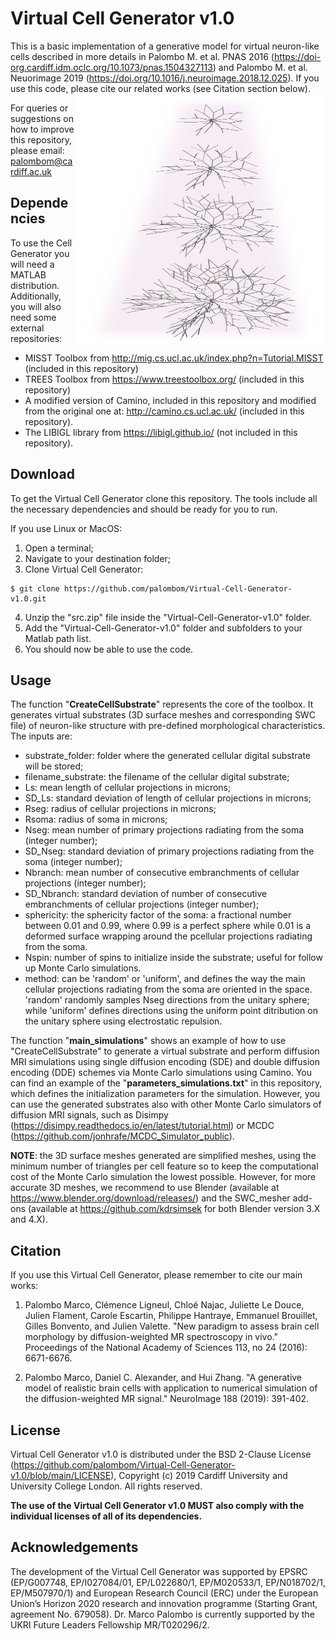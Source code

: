 # Virtual Cell Generator v1.0 
This is a basic implementation of a generative model for virtual neuron-like cells described in more details in Palombo M. et al. PNAS 2016 (https://doi-org.cardiff.idm.oclc.org/10.1073/pnas.1504327113) and Palombo M. et al. Neuorimage 2019 (https://doi.org/10.1016/j.neuroimage.2018.12.025). If you use this code, please cite our related works (see Citation section below). <img align="right" src="https://github.com/palombom/Virtual-Cell-Generator-v1.0/blob/main/VirtualCellGenerator.png" width="400" height="400"> 

For queries or suggestions on how to improve this repository, please email: palombom@cardiff.ac.uk 

## Dependencies
To use the Cell Generator you will need a MATLAB distribution. Additionally, you will also need some external repositories:
* MISST Toolbox from http://mig.cs.ucl.ac.uk/index.php?n=Tutorial.MISST (included in this repository)
* TREES Toolbox from https://www.treestoolbox.org/ (included in this repository)
* A modified version of Camino, included in this repository and modified from the original one at: http://camino.cs.ucl.ac.uk/ (included in this repository).
* The LIBIGL library from https://libigl.github.io/ (not included in this repository). 

## Download 
To get the Virtual Cell Generator clone this repository. The tools include all the necessary dependencies and should be ready for you to run.

If you use Linux or MacOS:

1. Open a terminal;
2. Navigate to your destination folder;
3. Clone Virtual Cell Generator:
```
$ git clone https://github.com/palombom/Virtual-Cell-Generator-v1.0.git 
```
4. Unzip the "src.zip" file inside the "Virtual-Cell-Generator-v1.0" folder.
5. Add the "Virtual-Cell-Generator-v1.0" folder and subfolders to your Matlab path list.
6. You should now be able to use the code. 

## Usage
The function "**CreateCellSubstrate**" represents the core of the toolbox. It generates virtual substrates (3D surface meshes and corresponding SWC file) of neuron-like structure with pre-defined morphological characteristics. The inputs are: 

- substrate_folder: folder where the generated cellular digital substrate will be stored;
- filename_substrate: the filename of the cellular digital substrate;
- Ls: mean length of cellular projections in microns;
- SD_Ls: standard deviation of length of cellular projections in microns;
- Rseg: radius of cellular projections in microns;
- Rsoma: radius of soma in microns;
- Nseg: mean number of primary projections radiating from the soma (integer number);
- SD_Nseg: standard deviation of primary projections radiating from the soma (integer number);
- Nbranch: mean number of consecutive embranchments of cellular projections (integer number);
- SD_Nbranch: standard deviation of number of consecutive embranchments of cellular projections (integer number);
- sphericity: the sphericity factor of the soma: a fractional number between 0.01 and 0.99, where 0.99 is a perfect sphere while 0.01 is a deformed surface wrapping around the pcellular projections radiating from the soma.
- Nspin: number of spins to initialize inside the substrate; useful for follow up Monte Carlo simulations.
- method: can be 'random' or 'uniform', and defines the way the main cellular projections radiating from the soma are oriented in the space. 'random' randomly samples Nseg directions from the unitary sphere; while 'uniform' defines directions using the uniform point ditribution on the unitary sphere using electrostatic repulsion. 

The function "**main_simulations**" shows an example of how to use "CreateCellSubstrate" to generate a virtual substrate and perform diffusion MRI simulations using single diffusion encoding (SDE) and double diffusion encoding (DDE) schemes via Monte Carlo simulations using Camino. You can find an example of the "**parameters_simulations.txt**" in this repository, which defines the initialization parameters for the simulation. 
However, you can use the generated substrates also with other Monte Carlo simulators of diffusion MRI signals, such as Disimpy (https://disimpy.readthedocs.io/en/latest/tutorial.html) or MCDC (https://github.com/jonhrafe/MCDC_Simulator_public). 

**NOTE**: the 3D surface meshes generated are simplified meshes, using the minimum number of triangles per cell feature so to keep the computational cost of the Monte Carlo simulation the lowest possible. However, for more accurate 3D meshes, we recommend to use Blender (available at https://www.blender.org/download/releases/) and the SWC_mesher add-ons (available at https://github.com/kdrsimsek for both Blender version 3.X and 4.X).

## Citation
If you use this Virtual Cell Generator, please remember to cite our main works:

1. Palombo Marco, Clémence Ligneul, Chloé Najac, Juliette Le Douce, Julien Flament, Carole Escartin, Philippe Hantraye, Emmanuel Brouillet, Gilles Bonvento, and Julien Valette. "New paradigm to assess brain cell morphology by diffusion-weighted MR spectroscopy in vivo." Proceedings of the National Academy of Sciences 113, no 24 (2016): 6671-6676.

2. Palombo Marco, Daniel C. Alexander, and Hui Zhang. "A generative model of realistic brain cells with application to numerical simulation of the diffusion-weighted MR signal." NeuroImage 188 (2019): 391-402.

## License
Virtual Cell Generator v1.0 is distributed under the BSD 2-Clause License (https://github.com/palombom/Virtual-Cell-Generator-v1.0/blob/main/LICENSE), Copyright (c) 2019 Cardiff University and University College London. All rights reserved.

**The use of the Virtual Cell Generator v1.0 MUST also comply with the individual licenses of all of its dependencies.**

## Acknowledgements
The development of the Virtual Cell Generator was supported by EPSRC (EP/G007748, EP/I027084/01, EP/L022680/1, EP/M020533/1, EP/N018702/1, EP/M507970/1) and European Research Council (ERC) under the European Union’s Horizon 2020 research and innovation programme (Starting Grant, agreement No. 679058). Dr. Marco Palombo is currently supported by the UKRI Future Leaders Fellowship MR/T020296/2.
